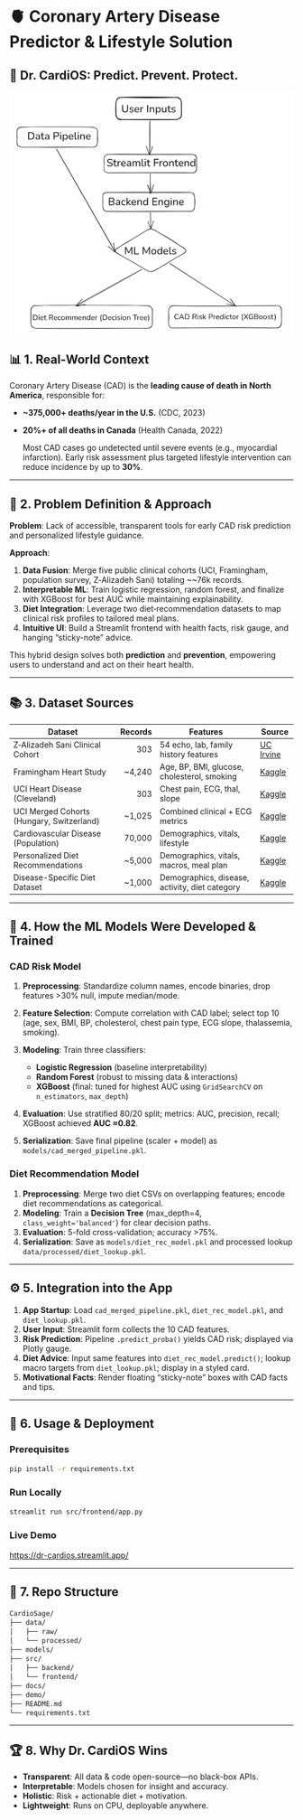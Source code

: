 # 🫀 Coronary Artery Disease Predictor & Lifestyle Solution

## 🏥 Dr. CardiOS: Predict. Prevent. Protect.

![Dr. CardiOS Architecture](docs/architecture.png)

## 📊 1. Real-World Context

Coronary Artery Disease (CAD) is the **leading cause of death in North America**, responsible for:

* **~375,000+ deaths/year in the U.S.** (CDC, 2023)  
* **20%+ of all deaths in Canada** (Health Canada, 2022)

  Most CAD cases go undetected until severe events (e.g., myocardial infarction). Early risk assessment plus targeted lifestyle intervention can reduce incidence by up to **30%**.

---

## 🎯 2. Problem Definition & Approach

**Problem**: Lack of accessible, transparent tools for early CAD risk prediction and personalized lifestyle guidance.

**Approach**:

1. **Data Fusion**: Merge five public clinical cohorts (UCI, Framingham, population survey, Z‑Alizadeh Sani) totaling \~\~76k records.
2. **Interpretable ML**: Train logistic regression, random forest, and finalize with XGBoost for best AUC while maintaining explainability.
3. **Diet Integration**: Leverage two diet‑recommendation datasets to map clinical risk profiles to tailored meal plans.
4. **Intuitive UI**: Build a Streamlit frontend with health facts, risk gauge, and hanging “sticky-note” advice.

This hybrid design solves both **prediction** and **prevention**, empowering users to understand and act on their heart health.

---

## 📚 3. Dataset Sources

| Dataset                                   | Records | Features                                       | Source                                                                                             |
| ----------------------------------------- | ------: | ---------------------------------------------- | -------------------------------------------------------------------------------------------------- |
| Z‑Alizadeh Sani Clinical Cohort           |     303 | 54 echo, lab, family history features          | [UC Irvine](https://archive.ics.uci.edu/static/public/412/z+alizadeh+sani.zip) 
| Framingham Heart Study                    | \~4,240 | Age, BP, BMI, glucose, cholesterol, smoking    | [Kaggle](https://www.kaggle.com/datasets/aasheesh200/framingham-heart-study-dataset)               |
| UCI Heart Disease (Cleveland)             |     303 | Chest pain, ECG, thal, slope                   | [Kaggle](https://www.kaggle.com/datasets/cherngs/heart-disease-cleveland-uci)                      |
| UCI Merged Cohorts (Hungary, Switzerland) | \~1,025 | Combined clinical + ECG metrics                | [Kaggle](https://www.kaggle.com/datasets/johnsmith88/heart-disease-dataset)                        |
| Cardiovascular Disease (Population)       |  70,000 | Demographics, vitals, lifestyle                | [Kaggle](https://www.kaggle.com/datasets/colewelkins/cardiovascular-disease)                       |                      |
| Personalized Diet Recommendations         | \~5,000 | Demographics, vitals, macros, meal plan        | [Kaggle](https://www.kaggle.com/datasets/ziya07/personalized-medical-diet-recommendations-dataset) |
| Disease-Specific Diet Dataset             | \~1,000 | Demographics, disease, activity, diet category | [Kaggle](https://www.kaggle.com/datasets/ziya07/diet-recommendations-dataset)                      |

---

## 🧠 4. How the ML Models Were Developed & Trained

### CAD Risk Model

1. **Preprocessing**: Standardize column names, encode binaries, drop features >30% null, impute median/mode.
2. **Feature Selection**: Compute correlation with CAD label; select top 10 (age, sex, BMI, BP, cholesterol, chest pain type, ECG slope, thalassemia, smoking).
3. **Modeling**: Train three classifiers:

   * **Logistic Regression** (baseline interpretability)
   * **Random Forest** (robust to missing data & interactions)
   * **XGBoost** (final: tuned for highest AUC using `GridSearchCV` on `n_estimators`, `max_depth`)
4. **Evaluation**: Use stratified 80/20 split; metrics: AUC, precision, recall; XGBoost achieved **AUC ≈0.82**.
5. **Serialization**: Save final pipeline (scaler + model) as `models/cad_merged_pipeline.pkl`.

### Diet Recommendation Model

1. **Preprocessing**: Merge two diet CSVs on overlapping features; encode diet recommendations as categorical.
2. **Modeling**: Train a **Decision Tree** (max\_depth=4, `class_weight='balanced'`) for clear decision paths.
3. **Evaluation**: 5-fold cross-validation; accuracy >75%.
4. **Serialization**: Save as `models/diet_rec_model.pkl` and processed lookup `data/processed/diet_lookup.pkl`.

---

## ⚙️ 5. Integration into the App

1. **App Startup**: Load `cad_merged_pipeline.pkl`, `diet_rec_model.pkl`, and `diet_lookup.pkl`.
2. **User Input**: Streamlit form collects the 10 CAD features.
3. **Risk Prediction**: Pipeline `.predict_proba()` yields CAD risk; displayed via Plotly gauge.
4. **Diet Advice**: Input same features into `diet_rec_model.predict()`; lookup macro targets from `diet_lookup.pkl`; display in a styled card.
5. **Motivational Facts**: Render floating “sticky-note” boxes with CAD facts and tips.

---

## 🚀 6. Usage & Deployment

### Prerequisites

```bash
pip install -r requirements.txt
```

### Run Locally

```bash
streamlit run src/frontend/app.py
```

### Live Demo

https://dr-cardios.streamlit.app/

---

## 📂 7. Repo Structure

```
CardioSage/
├── data/
│   ├── raw/
│   └── processed/
├── models/
├── src/
│   ├── backend/
│   └── frontend/
├── docs/
├── demo/
├── README.md
└── requirements.txt
```

---

## 🏆 8. Why Dr. CardiOS Wins

* **Transparent**: All data & code open-source—no black-box APIs.
* **Interpretable**: Models chosen for insight and accuracy.
* **Holistic**: Risk + actionable diet + motivation.
* **Lightweight**: Runs on CPU, deployable anywhere.

